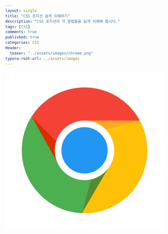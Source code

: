 ```yaml
---
layout: single
title: "CSS 포지션 쉽게 이해하기"
description: "CSS 포지션의 각 용법들을 쉽게 이해해 봅시다."
tags: [CSS]
comments: true
published: true
categories: CSS
Header: 
  teaser: "../assets/images/chrome.png" 
typora-root-url: ../assets/images
---
```




![chrome](../assets/images/chrome.png)